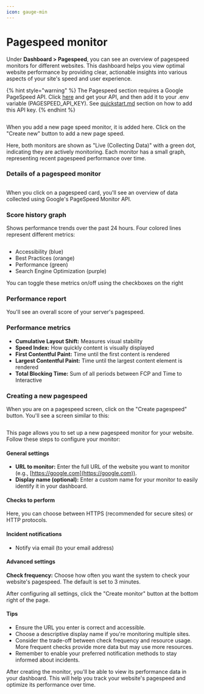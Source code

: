 ```yaml
---
icon: gauge-min
---
```


# Pagespeed monitor

Under **Dashboard > Pagespeed**, you can see an overview of pagespeed monitors for different websites. This dashboard helps you view optimal website performance by providing clear, actionable insights into various aspects of your site's speed and user experience.

{% hint style="warning" %}
The Pagespeed section requires a Google PageSpeed API. Click [here](https://developers.google.com/speed/docs/insights/v5/get-started) and get your API, and then add it to your .env variable (PAGESPEED\_API\_KEY). See [quickstart.md](quickstart.md "mention") section on how to add this API key.
{% endhint %}



<figure><img src="../.gitbook/assets/Screenshot 2024-10-03 at 11.37.47 PM (1).png" alt=""><figcaption></figcaption></figure>

When you add a new page speed monitor, it is added here. Click on the "Create new" button to add a new page speed.

Here, both monitors are shown as "Live (Collecting Data)" with a green dot, indicating they are actively monitoring. Each monitor has a small graph, representing recent pagespeed performance over time.

### Details of a pagespeed monitor

<figure><img src="../.gitbook/assets/Screenshot 2024-10-03 at 11.41.55 PM.png" alt=""><figcaption></figcaption></figure>

When you click on a pagespeed card, you'll see an overview of data collected using Google's PageSpeed Monitor API.

### Score history graph

Shows performance trends over the past 24 hours. Four colored lines represent different metrics:

<figure><img src="../.gitbook/assets/color index -pagemonitoring.png" alt=""><figcaption></figcaption></figure>

* Accessibility (blue)
* Best Practices (orange)
* Performance (green)
* Search Engine Optimization (purple)

You can toggle these metrics on/off using the checkboxes on the right

### Performance report

You'll see an overall score of your server's pagespeed.

### Performance metrics

* **Cumulative Layout Shift:** Measures visual stability
* **Speed Index:** How quickly content is visually displayed
* **First Contentful Paint:** Time until the first content is rendered
* **Largest Contentful Paint:** Time until the largest content element is rendered
* **Total Blocking Time:** Sum of all periods between FCP and Time to Interactive

### Creating a new pagespeed

When you are on a pagespeed screen, click on the "Create pagespeed" button. You'll see a screen similar to this:

<figure><img src="../.gitbook/assets/Screenshot 2024-10-03 at 11.47.41 PM.png" alt=""><figcaption></figcaption></figure>

This page allows you to set up a new pagespeed monitor for your website. Follow these steps to configure your monitor:

#### General settings

* **URL to monitor:** Enter the full URL of the website you want to monitor (e.g., [https://google.com](https://google.com)).
* **Display name (optional):** Enter a custom name for your monitor to easily identify it in your dashboard.

#### Checks to perform

Here, you can choose between HTTPS (recommended for secure sites) or HTTP protocols.

#### Incident notifications

* Notify via email (to your email address)

#### Advanced settings

**Check frequency:** Choose how often you want the system to check your website's pagespeed. The default is set to 3 minutes.

After configuring all settings, click the "Create monitor" button at the bottom right of the page.

#### Tips

* Ensure the URL you enter is correct and accessible.
* Choose a descriptive display name if you're monitoring multiple sites.
* Consider the trade-off between check frequency and resource usage. More frequent checks provide more data but may use more resources.
* Remember to enable your preferred notification methods to stay informed about incidents.

After creating the monitor, you'll be able to view its performance data in your dashboard. This will help you track your website's pagespeed and optimize its performance over time.
